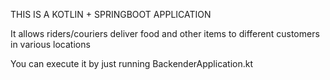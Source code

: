 THIS IS A KOTLIN + SPRINGBOOT APPLICATION

It allows riders/couriers deliver food and other items to different customers in various locations

You can execute it by just running BackenderApplication.kt
